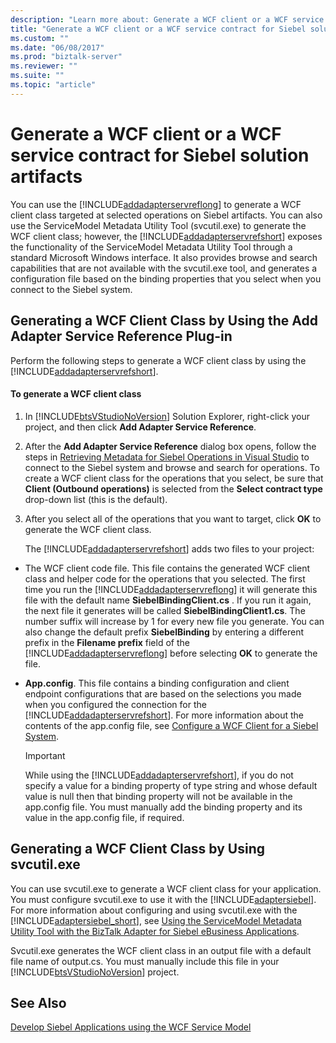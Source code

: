 ```yaml
---
description: "Learn more about: Generate a WCF client or a WCF service contract for Siebel solution artifacts"
title: "Generate a WCF client or a WCF service contract for Siebel solution artifacts"
ms.custom: ""
ms.date: "06/08/2017"
ms.prod: "biztalk-server"
ms.reviewer: ""
ms.suite: ""
ms.topic: "article"
---
```

# Generate a WCF client or a WCF service contract for Siebel solution artifacts
You can use the [!INCLUDE[addadapterservreflong](../../includes/addadapterservreflong-md.md)] to generate a WCF client class targeted at selected operations on Siebel artifacts. You can also use the ServiceModel Metadata Utility Tool (svcutil.exe) to generate the WCF client class; however, the [!INCLUDE[addadapterservrefshort](../../includes/addadapterservrefshort-md.md)] exposes the functionality of the ServiceModel Metadata Utility Tool through a standard Microsoft Windows interface. It also provides browse and search capabilities that are not available with the svcutil.exe tool, and generates a configuration file based on the binding properties that you select when you connect to the Siebel system.  
  
## Generating a WCF Client Class by Using the Add Adapter Service Reference Plug-in  
 Perform the following steps to generate a WCF client class by using the [!INCLUDE[addadapterservrefshort](../../includes/addadapterservrefshort-md.md)].  
  
#### To generate a WCF client class  
  
1. In [!INCLUDE[btsVStudioNoVersion](../../includes/btsvstudionoversion-md.md)] Solution Explorer, right-click your project, and then click **Add Adapter Service Reference**.  
  
2. After the **Add Adapter Service Reference** dialog box opens, follow the steps in [Retrieving Metadata for Siebel Operations in Visual Studio](../../adapters-and-accelerators/adapter-siebel/get-metadata-for-siebel-operations-in-visual-studio.md) to connect to the Siebel system and browse and search for operations. To create a WCF client class for the operations that you select, be sure that **Client (Outbound operations)** is selected from the **Select contract type** drop-down list (this is the default).  
  
3. After you select all of the operations that you want to target, click **OK** to generate the WCF client class.  
  
   The [!INCLUDE[addadapterservrefshort](../../includes/addadapterservrefshort-md.md)] adds two files to your project:  
  
- The WCF client code file. This file contains the generated WCF client class and helper code for the operations that you selected. The first time you run the [!INCLUDE[addadapterservreflong](../../includes/addadapterservreflong-md.md)] it will generate this file with the default name **SiebelBindingClient.cs** . If you run it again, the next file it generates will be called **SiebelBindingClient1.cs**.  The number suffix will increase by 1 for every new file you generate.  You can also change the default prefix **SiebelBinding** by entering a different prefix in the **Filename prefix** field of the [!INCLUDE[addadapterservreflong](../../includes/addadapterservreflong-md.md)] before selecting **OK** to generate the file.  
  
- **App.config**. This file contains a binding configuration and client endpoint configurations that are based on the selections you made when you configured the connection for the [!INCLUDE[addadapterservrefshort](../../includes/addadapterservrefshort-md.md)]. For more information about the contents of the app.config file, see [Configure a WCF Client for a Siebel System](../../adapters-and-accelerators/adapter-siebel/configure-a-wcf-client-for-a-siebel-system.md).  
  
  > [!IMPORTANT]
  >  While using the [!INCLUDE[addadapterservrefshort](../../includes/addadapterservrefshort-md.md)], if you do not specify a value for a binding property of type string and whose default value is null then that binding property will not be available in the app.config file. You must manually add the binding property and its value in the app.config file, if required.  
  
## Generating a WCF Client Class by Using svcutil.exe  
 You can use svcutil.exe to generate a WCF client class for your application. You must configure svcutil.exe to use it with the [!INCLUDE[adaptersiebel](../../includes/adaptersiebel-md.md)]. For more information about configuring and using svcutil.exe with the [!INCLUDE[adaptersiebel_short](../../includes/adaptersiebel-short-md.md)], see [Using the ServiceModel Metadata Utility Tool with the BizTalk Adapter for Siebel eBusiness Applications](../../adapters-and-accelerators/adapter-siebel/use-the-servicemodel-metadata-utility-with-the-siebel-adapter.md).  
  
 Svcutil.exe generates the WCF client class in an output file with a default file name of output.cs. You must manually include this file in your [!INCLUDE[btsVStudioNoVersion](../../includes/btsvstudionoversion-md.md)] project.  
  
## See Also  
 [Develop Siebel Applications using the WCF Service Model](../../adapters-and-accelerators/adapter-siebel/develop-siebel-applications-using-the-wcf-service-model.md)
